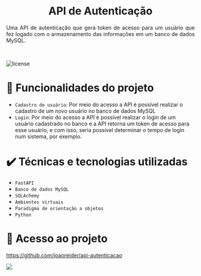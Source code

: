 <h1 align="center"> API de Autenticação </h1>


<p style='text-align: justify;'> 
Uma API de autenticação que gera token de acesso para um usuário que fez logado com o armazenamento das informações em um banco de dados MySQL.
</p>


<br>

![license](https://img.shields.io/badge/license-MIT-green)

# :hammer: Funcionalidades do projeto


- `Cadastro de usuário`: Por meio do acesso a API é possível realizar o cadastro de um novo usuário no banco de dados MySQL
&nbsp;
- ``Login``:  Por meio do acesso a API é possível realizar o login  de um usuário cadastrado no banco e a API retorna um token de acesso para esse usuário, e com isso, seria possível determinar o tempo de login num sistema, por exemplo.
&nbsp;



# ✔️ Técnicas e tecnologias utilizadas

- ``FastAPI``
- ``Banco de dados MySQL``
- ``SQLAchemy``
- ``Ambientes virtuais``
- ``Paradigma de orientação a objetos``
- ``Python``



# 📁 Acesso ao projeto


https://github.com/joaoreider/api-autenticacao




<div> 
 <a href="https://www.linkedin.com/in/jo%C3%A3o-paulo-2345b3170/" target="_blank"><img src="https://img.shields.io/badge/LinkedIn-0077B5?style=for-the-badge&logo=linkedin&logoColor=white"></a>

</div>
